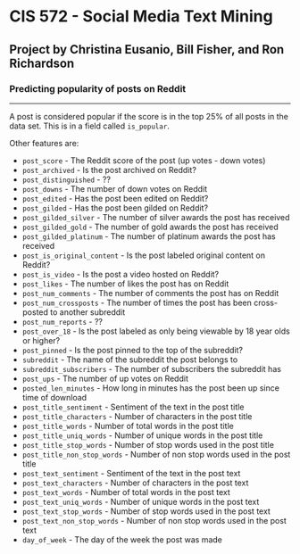 # CIS 572 - Social Media Text Mining
## Project by Christina Eusanio, Bill Fisher, and Ron Richardson
### Predicting popularity of posts on Reddit
---

A post is considered popular if the score is in the top 25% of all posts in the data set. This is in a field called `is_popular`.

Other features are:

* `post_score` - The Reddit score of the post (up votes - down votes)
* `post_archived` - Is the post archived on Reddit?
* `post_distinguished` - ??
* `post_downs` - The number of down votes on Reddit
* `post_edited` - Has the post been edited on Reddit?
* `post_gilded` - Has the post been gilded on Reddit?
* `post_gilded_silver` - The number of silver awards the post has received
* `post_gilded_gold` - The number of gold awards the post has received
* `post_gilded_platinum` - The number of platinum awards the post has received 
* `post_is_original_content` - Is the post labeled original content on Reddit?
* `post_is_video` - Is the post a video hosted on Reddit?
* `post_likes` - The number of likes the post has on Reddit
* `post_num_comments` - The number of comments the post has on Reddit
* `post_num_crossposts` - The number of times the post has been cross-posted to another subreddit
* `post_num_reports` - ?? 
* `post_over_18` - Is the post labeled as only being viewable by 18 year olds or higher?
* `post_pinned` - Is the post pinned to the top of the subreddit?
* `subreddit` - The name of the subreddit the post belongs to 
* `subreddit_subscribers` - The number of subscribers the subreddit has
* `post_ups` - The number of up votes on Reddit
* `posted_len_minutes` - How long in minutes has the post been up since time of download
* `post_title_sentiment` - Sentiment of the text in the post title
* `post_title_characters` - Number of characters in the post title
* `post_title_words` - Number of total words in the post title
* `post_title_uniq_words` - Number of unique words in the post title
* `post_title_stop_words` - Number of stop words used in the post title
* `post_title_non_stop_words` - Number of non stop words used in the post title
* `post_text_sentiment` - Sentiment of the text in the post text
* `post_text_characters` - Number of characters in the post text
* `post_text_words` - Number of total words in the post text
* `post_text_uniq_words` - Number of unique words in the post text
* `post_text_stop_words` - Number of stop words used in the post text
* `post_text_non_stop_words` - Number of non stop words used in the post text
* `day_of_week` - The day of the week the post was made



